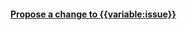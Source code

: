 <h4><a href='https://simplifier.net/HL7FHIRUKCoreR4/{{variable:issue}}/~issues?level=File' target="_blank">Propose a change to {{variable:issue}} </a></h4>